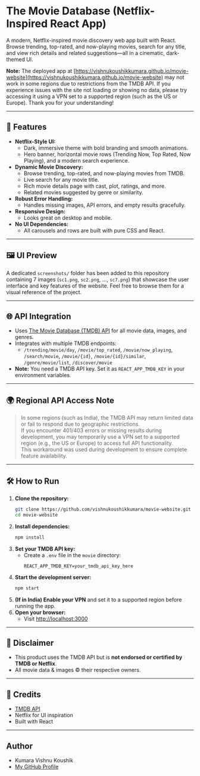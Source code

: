 # The Movie Database (Netflix-Inspired React App)

A modern, Netflix-inspired movie discovery web app built with React. Browse trending, top-rated, and now-playing movies, search for any title, and view rich details and related suggestions—all in a cinematic, dark-themed UI.


**Note:** The deployed app at [https://vishnukoushikkumara.github.io/movie-website](https://vishnukoushikkumara.github.io/movie-website) may not work in some regions due to restrictions from the TMDB API. If you experience issues with the site not loading or showing no data, please try accessing it using a VPN set to a supported region (such as the US or Europe). Thank you for your understanding!

---

## 🚀 Features

- **Netflix-Style UI:**
  - Dark, immersive theme with bold branding and smooth animations.
  - Hero banner, horizontal movie rows (Trending Now, Top Rated, Now Playing), and a modern search experience.
- **Dynamic Movie Discovery:**
  - Browse trending, top-rated, and now-playing movies from TMDB.
  - Live search for any movie title.
  - Rich movie details page with cast, plot, ratings, and more.
  - Related movies suggested by genre or similarity.
- **Robust Error Handling:**
  - Handles missing images, API errors, and empty results gracefully.
- **Responsive Design:**
  - Looks great on desktop and mobile.
- **No UI Dependencies:**
  - All carousels and rows are built with pure CSS and React.

---

## 🖼️ UI Preview

A dedicated `screenshots/` folder has been added to this repository containing 7 images (`sc1.png`, `sc2.png`, ..., `sc7.png`) that showcase the user interface and key features of the website. Feel free to browse them for a visual reference of the project.

---

## 🌐 API Integration

- Uses [The Movie Database (TMDB) API](https://www.themoviedb.org/documentation/api) for all movie data, images, and genres.
- Integrates with multiple TMDB endpoints:
  - `/trending/movie/day`, `/movie/top_rated`, `/movie/now_playing`, `/search/movie`, `/movie/{id}`, `/movie/{id}/similar`, `/genre/movie/list`, `/discover/movie`
- **Note:** You need a TMDB API key. Set it as `REACT_APP_TMDB_KEY` in your environment variables.

---

## 🌍 Regional API Access Note

> In some regions (such as India), the TMDB API may return limited data or fail to respond due to geographic restrictions.  
> If you encounter 401/403 errors or missing results during development, you may temporarily use a VPN set to a supported region (e.g., the US or Europe) to access full API functionality.  
> This workaround was used during development to ensure complete feature availability.

---

## 🛠️ How to Run

1. **Clone the repository:**
   ```bash
   git clone https://github.com/vishnukoushikkumara/movie-website.git
   cd movie-website
   ```
2. **Install dependencies:**
   ```bash
   npm install
   ```
3. **Set your TMDB API key:**
   - Create a `.env` file in the `movie` directory:
     ```env
     REACT_APP_TMDB_KEY=your_tmdb_api_key_here
     ```
4. **Start the development server:**
   ```bash
   npm start
   ```
5. **(If in India) Enable your VPN** and set it to a supported region before running the app.
6. **Open your browser:**
   - Visit [http://localhost:3000](http://localhost:3000)

---

## 📢 Disclaimer

- This product uses the TMDB API but is **not endorsed or certified by TMDB or Netflix**.
- All movie data & images © their respective owners.

---

## 🙏 Credits

- [TMDB API](https://www.themoviedb.org/documentation/api)
- Netflix for UI inspiration
- Built with React 

---

## Author
- Kumara Vishnu Koushik
- [My GitHub Profile](https://github.com/vishnukoushikkumara)
